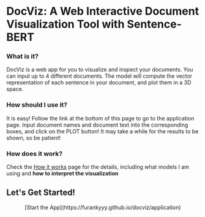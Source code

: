 # DocViz: A Web Interactive Document Visualization Tool with Sentence-BERT


### What is it?

DocViz is a web app for you to visualize and inspect your documents. You can input up to 4 different documents. The model will compute the vector representation of each sentence in your document, and plot them in a 3D space.

### How should I use it?

It is easy! Follow the link at the bottom of this page to go to the application page. Input document names and document text into the corresponding boxes, and click on the PLOT button! It may take a while for the results to be shown, so be patient!

### How does it work?

Check the [How it works]() page for the details, including what models I am using and **how to interpret the visualization**


## Let's Get Started!


<p align="center">[Start the App](https://furankyyy.github.io/docviz/application)</p>


